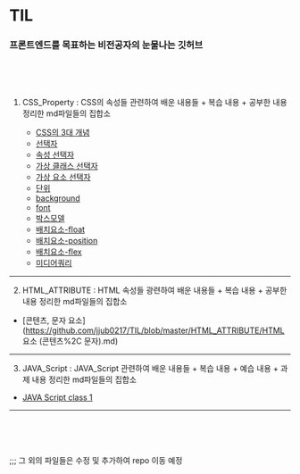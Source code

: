 # TIL

### 프론트엔드를 목표하는 비전공자의 눈물나는 깃허브

<br>

<br>

<br>

1. CSS_Property : CSS의 속성들 관련하여 배운 내용들 + 복습 내용 + 공부한 내용 정리한 md파일들의 집합소

   - [CSS의 3대 개념](https://github.com/jjub0217/TIL/blob/master/CSS_Property/CSS의_3대_개념.md)
   - [선택자](https://github.com/jjub0217/TIL/blob/master/CSS_Property/선택자.md)
   - [속성 선택자](https://github.com/jjub0217/TIL/blob/master/CSS_Property/속성_선택자.md)
   - [가상 클래스 선택자](https://github.com/jjub0217/TIL/blob/master/CSS_Property/가상_클래스_선택자.md)
   - [가상 요소 선택자](https://github.com/jjub0217/TIL/blob/master/CSS_Property/가상_요소_선택자.md)
   - [단위](https://github.com/jjub0217/TIL/blob/master/CSS_Property/단위.md)
   - [background](https://github.com/jjub0217/TIL/blob/master/CSS_Property/background.md)
   - [font](https://github.com/jjub0217/TIL/blob/master/CSS_Property/font.md)
   - [박스모델](https://github.com/jjub0217/TIL/blob/master/CSS_Property/박스모델.md)
   - [배치요소-float](https://github.com/jjub0217/TIL/blob/master/CSS_Property/배치요소-float.md)
   - [배치요소-position](https://github.com/jjub0217/TIL/blob/master/CSS_Property/배치요소-position.md)
   - [배치요소-flex](https://github.com/jjub0217/TIL/blob/master/CSS_Property/배치요소-flex.md)
   - [미디어쿼리](https://github.com/jjub0217/TIL/blob/master/CSS_Property/미디어쿼리.md)

---

2. HTML_ATTRIBUTE : HTML 속성들 광련하여 배운 내용들 + 복습 내용 + 공부한 내용 정리한 md파일들의 집합소

-  [콘텐츠, 문자 요소](https://github.com/jjub0217/TIL/blob/master/HTML_ATTRIBUTE/HTML 요소 (콘텐츠%2C 문자).md)

---

3. JAVA_Script : JAVA_Script 관련하여 배운 내용들 + 복습 내용 + 예습 내용 + 과제  내용 정리한 md파일들의 집합소

- [JAVA Script class 1](https://github.com/jjub0217/TIL/tree/master/JAVA_Script) 

---

<br>

<br>

<br>





;;; 그 외의 파일들은 수정 및 추가하여 repo 이동 예정